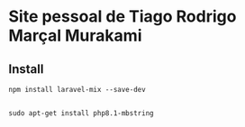 # Site pessoal de Tiago Rodrigo Marçal Murakami

## Install 

    npm install laravel-mix --save-dev


    sudo apt-get install php8.1-mbstring
